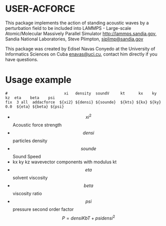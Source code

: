 

# USER-ACFORCE
This package implements the action of standing acoustic waves by a perturbation field to be included into LAMMPS - Large-scale Atomic/Molecular Massively Parallel Simulator
http://lammps.sandia.gov, Sandia National Laboratories, Steve Plimpton, sjplimp@sandia.gov

This package was created by Edisel Navas Conyedo at the University of Informatics Sciences on Cuba enavas@uci.cu, contact him directly if you have questions.

# Usage example

```
#                         xi   density  soundV     kt      kx    ky    kz  eta    beta    psi
fix  3 all  addacforce  ${xi2} ${densi} ${sounde}  ${kts} ${kx} ${ky} 0.0  ${eta} ${beta} ${psi}
```
* $$ xi^2 $$ Acoustic force strength 
* $$ densi $$ particles density 
* $$ sounde $$ Sound Speed
* kx ky kz wavevector components with modulus kt
* $$ eta $$ solvent viscosity
* $$ beta $$ viscosity ratio
* $$ psi $$ pressure second order factor $$ P= densi KbT + psi densi^2 $$

